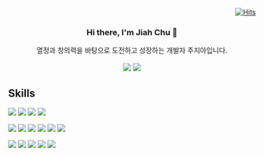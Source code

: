 
<!--
**chujiah/chujiah** is a ✨ _special_ ✨ repository because its `README.md` (this file) appears on your GitHub profile.

Here are some ideas to get you started:

- 🔭 I’m currently working on ...
- 🌱 I’m currently learning ...
- 👯 I’m looking to collaborate on ...
- 🤔 I’m looking for help with ...
- 💬 Ask me about ...
- 📫 How to reach me: ...
- 😄 Pronouns: ...
- ⚡ Fun fact: ...
-->

<div align="right">
  
  [![Hits](https://hits.seeyoufarm.com/api/count/incr/badge.svg?url=https%3A%2F%2Fgithub.com%2Fchujiah&count_bg=%23E6E8E5&title_bg=%236EE17F&icon=&icon_color=%23FDD5FF&title=hits&edge_flat=false)](https://hits.seeyoufarm.com)
</div>

### <div align="center">Hi there, I'm Jiah Chu :wave: </div>

<div align="center">열정과 창의력을 바탕으로 도전하고 성장하는 개발자 주지아입니다.</div>
<br>
<div align="center">
<a href="https://www.linkedin.com/in/%EC%A7%80%EC%95%84-%EC%A3%BC-5244222aa/" target="_blank"><img src="https://img.shields.io/badge/JIAHCHU-0A66C2?style=flat-square&logo=linkedin&logoColor=white"/></a>
<a href="mailto:wldk0858@gmail.com"><img src="https://img.shields.io/badge/GMAIL-EA4335?style=flat-square&logo=gmail&logoColor=white&link=mailto:wldk0858@gmail.com"/></a>
</div>

## Skills
<img src="https://img.shields.io/badge/java-007396?style=for-the-badge&logo=openjdk&logoColor=white"/> <img src="https://img.shields.io/badge/javascript-F7DF1E?style=for-the-badge&logo=javascript&logoColor=black"/> <img src="https://img.shields.io/badge/css3-1572B6?style=for-the-badge&logo=css3&logoColor=white"/> <img src="https://img.shields.io/badge/html5-E34F26?style=for-the-badge&logo=html5&logoColor=black"/>
<br>

<img src="https://img.shields.io/badge/spring-6DB33F?style=for-the-badge&logo=spring&logoColor=white"/> <img src="https://img.shields.io/badge/springboot-6DB33F?style=for-the-badge&logo=springboot&logoColor=black"/> <img src="https://img.shields.io/badge/mysql-4479A1?style=for-the-badge&logo=mysql&logoColor=white"/> <img src="https://img.shields.io/badge/oracle-F80000?style=for-the-badge&logo=oracle&logoColor=black"/> <img src="https://img.shields.io/badge/redis-DC382D?style=for-the-badge&logo=redis&logoColor=black"/> <img src="https://img.shields.io/badge/mariadb-003545?style=for-the-badge&logo=mariadb&logoColor=black"/>
<br>

<img src="https://img.shields.io/badge/aws-FF9900?style=for-the-badge&logo=amazonaws&logoColor=white"/> <img src="https://img.shields.io/badge/docker-2496ED?style=for-the-badge&logo=docker&logoColor=black"/> <img src="https://img.shields.io/badge/jenkins-D24939?style=for-the-badge&logo=jenkins&logoColor=black"/> <img src="https://img.shields.io/badge/chartdotjs-FF6384?style=for-the-badge&logo=chartdotjs&logoColor=white"/> <img src="https://img.shields.io/badge/linux-FCC624?style=for-the-badge&logo=linux&logoColor=black"/>



